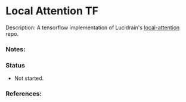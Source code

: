 # Local Attention TF


Description: A tensorflow implementation of Lucidrain's [local-attention](https://github.com/lucidrains/local-attention) repo.


### Notes:


### Status 

 * Not started.


### References:


